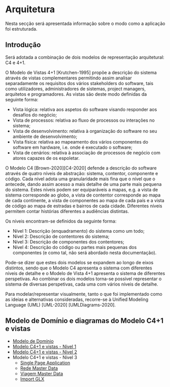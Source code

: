 # Arquitetura
Nesta secção será apresentada informação sobre o modo como a aplicação foi estruturada.

## Introdução
Será adotada a combinação de dois modelos de representação arquitetural: C4 e 4+1.

O Modelo de Vistas 4+1 [Krutchen-1995] propõe a descrição do sistema através de vistas complementares permitindo assim analisar separadamente os requisitos dos vários stakeholders do software, tais como utilizadores, administradores de sistemas, project managers, arquitetos e programadores. As vistas são deste modo definidas da seguinte forma:

- Vista lógica: relativa aos aspetos do software visando responder aos desafios do negócio;
- Vista de processos: relativa ao fluxo de processos ou interações no sistema;
- Vista de desenvolvimento: relativa à organização do software no seu ambiente de desenvolvimento;
- Vista física: relativa ao mapeamento dos vários componentes do software em hardware, i.e. onde é executado o software;
- Vista de cenários: relativa à associação de processos de negócio com atores capazes de os espoletar.

O Modelo C4 [Brown-2020][C4-2020] defende a descrição do software através de quatro níveis de abstração: sistema, contentor, componente e código. Cada nível adota uma granularidade mais fina que o nível que o antecede, dando assim acesso a mais detalhe de uma parte mais pequena do sistema. Estes níveis podem ser equiparáveis a mapas, e.g. a vista de sistema corresponde ao globo, a vista de contentor corresponde ao mapa de cada continente, a vista de componentes ao mapa de cada país e a vista de código ao mapa de estradas e bairros de cada cidade. Diferentes níveis permitem contar histórias diferentes a audiências distintas.

Os níveis encontram-se definidos da seguinte forma:
- Nível 1: Descrição (enquadramento) do sistema como um todo;
- Nível 2: Descrição de contentores do sistema;
- Nível 3: Descrição de componentes dos contentores;
- Nível 4: Descrição do código ou partes mais pequenas dos componentes (e como tal, não será abordado nesta documentação).

Pode-se dizer que estes dois modelos se expandem ao longo de eixos distintos, sendo que o Modelo C4 apresenta o sistema com diferentes níveis de detalhe e o Modelo de Vista 4+1 apresenta o sistema de diferentes perspetivas. Ao combinar os dois modelos torna-se possível representar o sistema de diversas perspetivas, cada uma com vários níveis de detalhe.

Para modelar/representar visualmente, tanto o que foi implementado como as ideias e alternativas consideradas, recorre-se à Unified Modeling Language (UML) [UML-2020] [UMLDiagrams-2020].

## Modelo de Domínio e diagramas do Modelo C4+1 e vistas
- [Modelo de Domínio](./ModeloDominio.md)
- [Modelo C4+1 e vistas - Nível 1](./ModeloC4_1-N1.md)
- [Modelo C4+1 e vistas - Nível 2](./ModeloC4_1-N2.md)
- Modelo C4+1 e vistas - Nível 3
    - [Single Page Application](./ModeloC4_1-N3-SPA.md)
    - [Rede Master Data](./ModeloC4_1-N3-RMD.md)
    - [Viagem Master Data](./ModeloC4_1-N3-VMD.md)
    - [Import GLX](./ModeloC4_1-N3-IGLX.md)